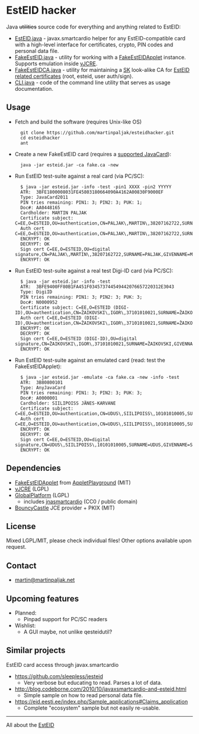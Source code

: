 # EstEID hacker

Java ~~utilities~~ source code for everything and anything related to EstEID:

* [EstEID.java](src/esteidhacker/EstEID.java) - javax.smartcardio helper for any EstEID-compatible card with a high-level interface for certificates, crypto, PIN codes and personal data file.
* [FakeEstEID.java](src/esteidhacker/FakeEstEID.java) - utility for working with a [FakeEstEIDApplet](https://github.com/martinpaljak/AppletPlayground/wiki/FakeEstEID) instance. Supports emulation inside [vJCRE](https://github.com/martinpaljak/vJCRE#import-projavacardvre).
* [FakeEstEIDCA.java](src/esteidhacker/FakeEstEIDCA.java) - utility for maintaining a [SK](http://www.sk.ee) look-alike CA for [EstEID related certificates](https://www.sk.ee/repositoorium/sk-sertifikaadid/) (root, esteid, user auth/sign).
* [CLI.java](src/esteidhacker/EstEID.java) - code of the command line utility that serves as usage documentation.

## Usage
* Fetch and build the software (requires Unix-like OS)

        git clone https://github.com/martinpaljak/esteidhacker.git
        cd esteidhacker
        ant

* Create a new FakeEstEID card (requires a [supported JavaCard](https://github.com/martinpaljak/GlobalPlatform/wiki/TestedCards)):
        
        java -jar esteid.jar -ca fake.ca -new

* Run EstEID test-suite against a real card (via PC/SC):

        $ java -jar esteid.jar -info -test -pin1 XXXX -pin2 YYYYY 
        ATR:  3BFE1800008031FE45803180664090A4162A00830F9000EF
        Type: JavaCard2011
        PIN tries remaining: PIN1: 3; PIN2: 3; PUK: 1;
        Doc#: AA0448165
        Cardholder: MARTIN PALJAK
        Certificate subject: C=EE,O=ESTEID,OU=authentication,CN=PALJAK\,MARTIN\,38207162722,SURNAME=PALJAK,GIVENNAME=MARTIN,SERIALNUMBER=38207162722
        Auth cert C=EE,O=ESTEID,OU=authentication,CN=PALJAK\,MARTIN\,38207162722,SURNAME=PALJAK,GIVENNAME=MARTIN,SERIALNUMBER=38207162722
        ENCRYPT: OK
        DECRYPT: OK
        Sign cert C=EE,O=ESTEID,OU=digital signature,CN=PALJAK\,MARTIN\,38207162722,SURNAME=PALJAK,GIVENNAME=MARTIN,SERIALNUMBER=38207162722
        ENCRYPT: OK


* Run EstEID test-suite against a real test Digi-ID card (via PC/SC):

        $ java -jar esteid.jar -info -test
        ATR:  3BFE9400FF80B1FA451F034573744549442076657220312E3043
        Type: DigiID
        PIN tries remaining: PIN1: 3; PIN2: 3; PUK: 3;
        Doc#: N0000952
        Certificate subject: C=EE,O=ESTEID (DIGI-ID),OU=authentication,CN=ŽAIKOVSKI\,IGOR\,37101010021,SURNAME=ŽAIKOVSKI,GIVENNAME=IGOR,SERIALNUMBER=37101010021
        Auth cert C=EE,O=ESTEID (DIGI-ID),OU=authentication,CN=ŽAIKOVSKI\,IGOR\,37101010021,SURNAME=ŽAIKOVSKI,GIVENNAME=IGOR,SERIALNUMBER=37101010021
        ENCRYPT: OK
        DECRYPT: OK
        Sign cert C=EE,O=ESTEID (DIGI-ID),OU=digital signature,CN=ŽAIKOVSKI\,IGOR\,37101010021,SURNAME=ŽAIKOVSKI,GIVENNAME=IGOR,SERIALNUMBER=37101010021
        ENCRYPT: OK

* Run EstEID test-suite against an emulated card (read: test the FakeEstEIDApplet):
        
        $ java -jar esteid.jar -emulate -ca fake.ca -new -info -test
        ATR:  3B80800101
        Type: AnyJavaCard
        PIN tries remaining: PIN1: 3; PIN2: 3; PUK: 3;
        Doc#: A0000001
        Cardholder: SIILIPOISS JÄNES-KARVANE
        Certificate subject: C=EE,O=ESTEID,OU=authentication,CN=UDUS\,SIILIPOISS\,10101010005,SURNAME=UDUS,GIVENNAME=SIILIPOISS,SERIALNUMBER=10101010005
        Auth cert C=EE,O=ESTEID,OU=authentication,CN=UDUS\,SIILIPOISS\,10101010005,SURNAME=UDUS,GIVENNAME=SIILIPOISS,SERIALNUMBER=10101010005
        ENCRYPT: OK
        DECRYPT: OK
        Sign cert C=EE,O=ESTEID,OU=digital signature,CN=UDUS\,SIILIPOISS\,10101010005,SURNAME=UDUS,GIVENNAME=SIILIPOISS,SERIALNUMBER=10101010005
        ENCRYPT: OK



## Dependencies
* [FakeEstEIDApplet](https://github.com/martinpaljak/AppletPlayground/wiki/FakeEstEID) from [AppletPlayground](https://github.com/martinpaljak/AppletPlayground#applet-playground) (MIT)
* [vJCRE](https://github.com/martinpaljak/vJCRE#import-projavacardvre) (LGPL)
* [GlobalPlatform](https://github.com/martinpaljak/GlobalPlatform#globalplatform-from-openkms) (LGPL)
  * includes [jnasmartcardio](https://github.com/martinpaljak/jnasmartcardio) (CC0 / public domain)
* [BouncyCastle](bouncycastle.org/java.html) JCE provider + PKIX (MIT)

## License
Mixed LGPL/MIT, please check individual files! Other options available upon request.


## Contact
* martin@martinpaljak.net

## Upcoming features
* Planned:
  * Pinpad support for PC/SC readers
* Wishlist:
  * A GUI maybe, not unlike qesteidutil?

## Similar projects
EstEID card access through javax.smartcardio

* https://github.com/sleepless/jesteid
  * Very verbose but educating to read. Parses a lot of data.
* http://blog.codeborne.com/2010/10/javaxsmartcardio-and-esteid.html
  * Simple sample on how to read personal data file.
* https://eid.eesti.ee/index.php/Sample_applications#Claims_application
  * Complete "ecosystem" sample but not easily re-usable.

----
All about the [EstEID](http://esteid.org)
